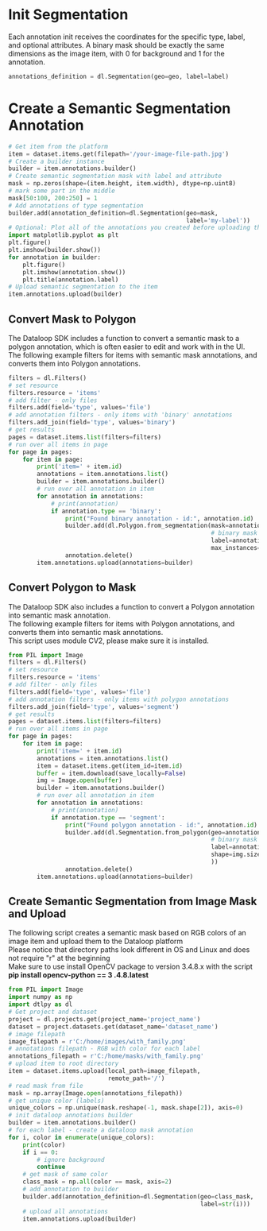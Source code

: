 # Init Segmentation  
Each annotation init receives the coordinates for the specific type, label, and optional attributes. A binary mask should be exactly the same dimensions as the image item, with 0 for background and 1 for the annotation.  
  
  

```python
annotations_definition = dl.Segmentation(geo=geo, label=label)
```
# Create a Semantic Segmentation Annotation  
  
  

```python
# Get item from the platform
item = dataset.items.get(filepath='/your-image-file-path.jpg')
# Create a builder instance
builder = item.annotations.builder()
# Create semantic segmentation mask with label and attribute
mask = np.zeros(shape=(item.height, item.width), dtype=np.uint8)
# mark some part in the middle
mask[50:100, 200:250] = 1
# Add annotations of type segmentation
builder.add(annotation_definition=dl.Segmentation(geo=mask,
                                                  label='my-label'))
# Optional: Plot all of the annotations you created before uploading them to the platform
import matplotlib.pyplot as plt
plt.figure()
plt.imshow(builder.show())
for annotation in builder:
    plt.figure()
    plt.imshow(annotation.show())
    plt.title(annotation.label)
# Upload semantic segmentation to the item
item.annotations.upload(builder)
```
## Convert Mask to Polygon  
The Dataloop SDK includes a function to convert a semantic mask to a polygon annotation, which is often easier to edit and work with in the UI.  
The following example filters for items with semantic mask annotations, and converts them into Polygon annotations.  
  

```python
filters = dl.Filters()
# set resource
filters.resource = 'items'
# add filter - only files
filters.add(field='type', values='file')
# add annotation filters - only items with 'binary' annotations
filters.add_join(field='type', values='binary')
# get results
pages = dataset.items.list(filters=filters)
# run over all items in page
for page in pages:
    for item in page:
        print('item=' + item.id)
        annotations = item.annotations.list()
        builder = item.annotations.builder()
        # run over all annotation in item
        for annotation in annotations:
            # print(annotation)
            if annotation.type == 'binary':
                print("Found binary annotation - id:", annotation.id)
                builder.add(dl.Polygon.from_segmentation(mask=annotation.annotation_definition.geo,
                                                         # binary mask of the annotation
                                                         label=annotation.label,
                                                         max_instances=None))
                annotation.delete()
        item.annotations.upload(annotations=builder)
```
## Convert Polygon to Mask  
The Dataloop SDK also includes a function to convert a Polygon annotation into semantic mask annotation.  
The following example filters for items with Polygon annotations, and converts them into semantic mask annotations.  
This script uses module CV2, please make sure it is installed.  
  
  
  

```python
from PIL import Image
filters = dl.Filters()
# set resource
filters.resource = 'items'
# add filter - only files
filters.add(field='type', values='file')
# add annotation filters - only items with polygon annotations
filters.add_join(field='type', values='segment')
# get results
pages = dataset.items.list(filters=filters)
# run over all items in page
for page in pages:
    for item in page:
        print('item=' + item.id)
        annotations = item.annotations.list()
        item = dataset.items.get(item_id=item.id)
        buffer = item.download(save_locally=False)
        img = Image.open(buffer)
        builder = item.annotations.builder()
        # run over all annotation in item
        for annotation in annotations:
            # print(annotation)
            if annotation.type == 'segment':
                print("Found polygon annotation - id:", annotation.id)
                builder.add(dl.Segmentation.from_polygon(geo=annotation.annotation_definition.geo,
                                                         # binary mask of the annotation
                                                         label=annotation.label,
                                                         shape=img.size[::-1]  # (h,w)
                                                         ))
                annotation.delete()
        item.annotations.upload(annotations=builder)
```
## Create Semantic Segmentation from Image Mask and Upload  
The following script creates a semantic mask based on RGB colors of an image item and upload them to the Dataloop platform  
Please notice that directory paths look different in OS and Linux and does not require "r" at the beginning  
Make sure to use install OpenCV package to version 3.4.8.x with the script  
**pip install opencv-python == 3 .4.8.latest**  
  
  

```python
from PIL import Image
import numpy as np
import dtlpy as dl
# Get project and dataset
project = dl.projects.get(project_name='project_name')
dataset = project.datasets.get(dataset_name='dataset_name')
# image filepath
image_filepath = r'C:/home/images/with_family.png'
# annotations filepath - RGB with color for each label
annotations_filepath = r'C:/home/masks/with_family.png'
# upload item to root directory
item = dataset.items.upload(local_path=image_filepath,
                            remote_path='/')
# read mask from file
mask = np.array(Image.open(annotations_filepath))
# get unique color (labels)
unique_colors = np.unique(mask.reshape(-1, mask.shape[2]), axis=0)
# init dataloop annotations builder
builder = item.annotations.builder()
# for each label - create a dataloop mask annotation
for i, color in enumerate(unique_colors):
    print(color)
    if i == 0:
        # ignore background
        continue
    # get mask of same color
    class_mask = np.all(color == mask, axis=2)
    # add annotation to builder
    builder.add(annotation_definition=dl.Segmentation(geo=class_mask,
                                                      label=str(i)))
    # upload all annotations
    item.annotations.upload(builder)
```
